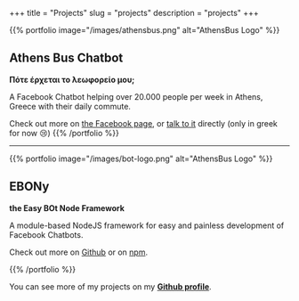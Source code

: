 +++
title = "Projects"
slug = "projects"
description = "projects"
+++

{{% portfolio image="/images/athensbus.png" alt="AthensBus Logo" %}}

## Athens Bus Chatbot
**Πότε έρχεται το λεωφορείο μου;**

A Facebook Chatbot helping over 20.000 people per week in Athens, Greece with their daily commute.

Check out more on [the Facebook page](https://facebook.com/athensbus), or [talk to it](https://m.me/athensbus) directly (only in greek for now 😢)
{{% /portfolio %}}

___

{{% portfolio image="/images/bot-logo.png" alt="AthensBus Logo" %}}

## EBONy
**the Easy BOt Node Framework**

A module-based NodeJS framework for easy and painless development of Facebook Chatbots.

Check out more on [Github](https://github.com/chrispanag/ebony) or on [npm](https://www.npmjs.com/package/ebony-framework).

{{% /portfolio %}}


You can see more of my projects on my [**Github profile**](https://github.com/chrispanag).

